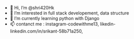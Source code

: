 - 👋 Hi, I’m @shri420Hk
- 👀 I’m interested in full stack developement, data structure
- 🌱 I’m currently learning python with Django
-  📫 contanct me : instagram-codewithme13, likedin-linkedin.com/in/srikant-58b71a250,

<!---
shri420Hk/shri420Hk is a ✨ special ✨ repository because its `README.md` (this file) appears on your GitHub profile.
You can click the Preview link to take a look at your changes.
--->
